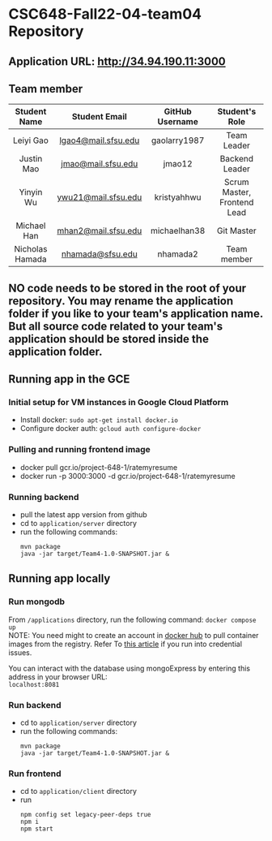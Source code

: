# CSC648-Fall22-04-team04 Repository

## Application URL: http://34.94.190.11:3000


## Team member

| Student Name | Student Email | GitHub Username | Student's Role |
|    :---:     |     :---:     |     :---:       |     :---:       |
| Leiyi Gao    | lgao4@mail.sfsu.edu             |   gaolarry1987             |  Team Leader |
| Justin Mao   | jmao@mail.sfsu.edu             |   jmao12                   |  Backend Leader |
| Yinyin Wu    | ywu21@mail.sfsu.edu            |   kristyahhwu              |  Scrum Master, Frontend Lead |
| Michael Han    | mhan2@mail.sfsu.edu           |   michaelhan38              |  Git Master |
| Nicholas Hamada | nhamada@sfsu.edu       |  nhamada2                   | Team member |

## NO code needs to be stored in the root of your repository. You may rename the application folder if you like to your team's application name. But all source code related to your team's application should be stored inside the application folder.

## Running app in the GCE
### Initial setup for VM instances in Google Cloud Platform  
- Install docker: `sudo apt-get install docker.io`
- Configure docker auth: `gcloud auth configure-docker`

### Pulling and running frontend image
- docker pull gcr.io/project-648-1/ratemyresume
- docker run -p 3000:3000 -d gcr.io/project-648-1/ratemyresume

### Running backend
- pull the latest app version from github
- cd to `application/server` directory
- run the following commands:
  ```
  mvn package
  java -jar target/Team4-1.0-SNAPSHOT.jar &
  ```  

## Running app locally

### Run mongodb

From `/applications` directory, run the following command: `docker compose up`  
NOTE: You need might to create an account in [docker hub](https://hub.docker.com/) to pull container images from the registry. Refer To [this article](https://docs.docker.com/engine/reference/commandline/login/) if you run into credential issues.  

You can interact with the database using mongoExpress by entering this address in your browser URL:  
`localhost:8081`

### Run backend
- cd to `application/server` directory
- run the following commands:
  ```
  mvn package
  java -jar target/Team4-1.0-SNAPSHOT.jar &
  ```  

### Run frontend
- cd to `application/client` directory
- run
  ```
  npm config set legacy-peer-deps true
  npm i
  npm start
  ```
